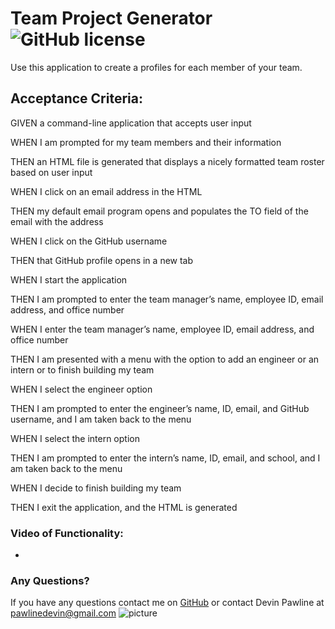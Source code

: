 # Team Project Generator  ![GitHub license](https://img.shields.io/github/license/Naereen/StrapDown.js.svg)
Use this application to create a profiles for each member of your team.
## Acceptance Criteria:
GIVEN a command-line application that accepts user input

WHEN I am prompted for my team members and their information

THEN an HTML file is generated that displays a nicely formatted team roster based on user input

WHEN I click on an email address in the HTML

THEN my default email program opens and populates the TO field of the email with the address

WHEN I click on the GitHub username

THEN that GitHub profile opens in a new tab

WHEN I start the application

THEN I am prompted to enter the team manager’s name, employee ID, email address, and office number

WHEN I enter the team manager’s name, employee ID, email address, and office number

THEN I am presented with a menu with the option to add an engineer or an intern or to finish building my team

WHEN I select the engineer option

THEN I am prompted to enter the engineer’s name, ID, email, and GitHub username, and I am taken back to the menu

WHEN I select the intern option

THEN I am prompted to enter the intern’s name, ID, email, and school, and I am taken back to the menu

WHEN I decide to finish building my team

THEN I exit the application, and the HTML is generated

### Video of Functionality: 
-

### Any Questions?
If you have any questions contact me on [GitHub](https://github.com/DevinPawline) or contact 
Devin Pawline at pawlinedevin@gmail.com
![picture](https://github.com/DevinPawline.png?size=80)
    
 